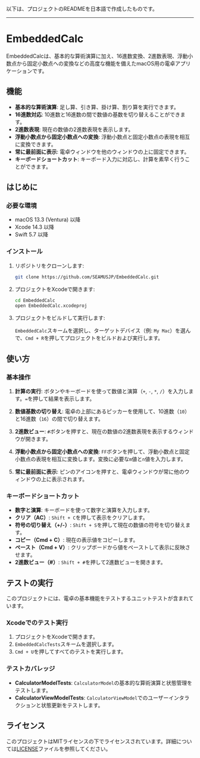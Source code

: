 以下は、プロジェクトのREADMEを日本語で作成したものです。

---

# EmbeddedCalc

EmbeddedCalcは、基本的な算術演算に加え、16進数変換、2進数表現、浮動小数点から固定小数点への変換などの高度な機能を備えたmacOS用の電卓アプリケーションです。

## 機能

- **基本的な算術演算**: 足し算、引き算、掛け算、割り算を実行できます。
- **16進数対応**: 10進数と16進数の間で数値の基数を切り替えることができます。
- **2進数表現**: 現在の数値の2進数表現を表示します。
- **浮動小数点から固定小数点への変換**: 浮動小数点と固定小数点の表現を相互に変換できます。
- **常に最前面に表示**: 電卓ウィンドウを他のウィンドウの上に固定できます。
- **キーボードショートカット**: キーボード入力に対応し、計算を素早く行うことができます。

## はじめに

### 必要な環境

- macOS 13.3 (Ventura) 以降
- Xcode 14.3 以降
- Swift 5.7 以降

### インストール

1. リポジトリをクローンします:

   ```bash
   git clone https://github.com/SEAMUSJP/EmbeddedCalc.git
   ```

2. プロジェクトをXcodeで開きます:

   ```bash
   cd EmbeddedCalc
   open EmbeddedCalc.xcodeproj
   ```

3. プロジェクトをビルドして実行します:

   `EmbeddedCalc`スキームを選択し、ターゲットデバイス（例: `My Mac`）を選んで、`Cmd + R`を押してプロジェクトをビルドおよび実行します。

## 使い方

### 基本操作

1. **計算の実行**: ボタンやキーボードを使って数値と演算（`+`, `-`, `*`, `/`）を入力します。`=`を押して結果を表示します。
   
2. **数値基数の切り替え**: 電卓の上部にあるピッカーを使用して、10進数（`10`）と16進数（`16`）の間で切り替えます。
   
3. **2進数ビュー**: `#`ボタンを押すと、現在の数値の2進数表現を表示するウィンドウが開きます。
   
4. **浮動小数点から固定小数点への変換**: `FF`ボタンを押して、浮動小数点と固定小数点の表現を相互に変換します。変換に必要な`m`値と`n`値を入力します。
   
5. **常に最前面に表示**: ピンのアイコンを押すと、電卓ウィンドウが常に他のウィンドウの上に表示されます。

### キーボードショートカット

- **数字と演算**: キーボードを使って数字と演算を入力します。
- **クリア（AC）**: `Shift + C`を押して表示をクリアします。
- **符号の切り替え（+/-）**: `Shift + S`を押して現在の数値の符号を切り替えます。
- **コピー（Cmd + C）**: 現在の表示値をコピーします。
- **ペースト（Cmd + V）**: クリップボードから値をペーストして表示に反映させます。
- **2進数ビュー（#）**: `Shift + #`を押して2進数ビューを開きます。

## テストの実行

このプロジェクトには、電卓の基本機能をテストするユニットテストが含まれています。

### Xcodeでのテスト実行

1. プロジェクトをXcodeで開きます。
2. `EmbeddedCalcTests`スキームを選択します。
3. `Cmd + U`を押してすべてのテストを実行します。

### テストカバレッジ

- **CalculatorModelTests**: `CalculatorModel`の基本的な算術演算と状態管理をテストします。
- **CalculatorViewModelTests**: `CalculatorViewModel`でのユーザーインタラクションと状態更新をテストします。

## ライセンス

このプロジェクトはMITライセンスの下でライセンスされています。詳細については[LICENSE](LICENSE)ファイルを参照してください。
